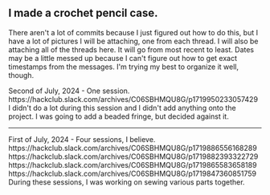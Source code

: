 <!DOCTYPE html>
<html>
<body>

<h2>I made a crochet pencil case.</h2>
<p>There aren't a lot of commits because I just figured out how to do this, but I have a lot of pictures I will be attaching, one from each thread.  I will also be attaching all of the threads here.  It will go from most recent to least.  Dates may be a little messed up because I can't figure out how to get exact timestamps from the messages.  I'm trying my best to organize it well, though.  </p>

<p> Second of July, 2024 - One session. 
  <br> https://hackclub.slack.com/archives/C06SBHMQU8G/p1719950233057429 
  <br>I didn't do a lot during this session and I didn't add anything onto the project.  I was going to add a beaded fringe, but decided against it.  
</p>
<hr>
<p> First of July, 2024 - Four sessions, I believe. 
  <br> https://hackclub.slack.com/archives/C06SBHMQU8G/p1719886556168289
  <br> https://hackclub.slack.com/archives/C06SBHMQU8G/p1719882393322729 
  <br> https://hackclub.slack.com/archives/C06SBHMQU8G/p1719865583658189 
  <br> https://hackclub.slack.com/archives/C06SBHMQU8G/p1719847360851759 
  <br>During these sessions, I was working on sewing various parts together.
</p>

</body>
</html>
